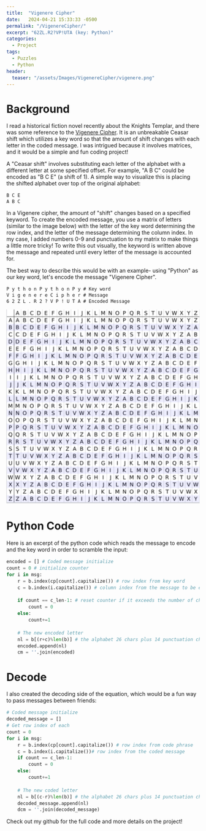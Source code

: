 ```yaml
---
title:  "Vigenere Cipher"
date:   2024-04-21 15:33:33 -0500
permalink: "/VigenereCipher/"
excerpt: "62ZL.R2?VP!UTA (key: Python)"
categories:
  - Project
tags:
  - Puzzles
  - Python
header:
  teaser: "/assets/Images/VigenereCipher/vigenere.png"
---
```


# Background
I read a historical fiction novel recently about the Knights Templar, and there was some reference to the [Vigenere Cipher](https://en.wikipedia.org/wiki/Vigen%C3%A8re_cipher). It is an unbreakable Ceasar shift which utilizes a key word so that the amount of shift changes with each letter in the coded message. I was intrigued because it involves matrices, and it would be a simple and fun coding project!

A "Ceasar shift" involves substituting each letter of the alphabet with a different letter at some specified offset. For example, "A B C" could be encoded as "B C E" (a shift of 1). A simple way to visualize this is placing the shifted alphabet over top of the original alphabet: 
```
B C E
A B C 
```
In a Vigenere cipher, the amount of "shift" changes based on a specified keyword. To create the encoded message, you use a matrix of letters (similar to the image below) with the letter of the key word determining the row index, and the letter of the message determining the column index. In my case, I added numbers 0-9 and punctuation to my matrix to make things a little more tricky! To write this out visually, the keyword is written above the message and repeated until every letter of the message is accounted for. 

The best way to describe this would be with an example- using "Python" as our key word, let's encode the message "Vigenere Cipher".
```
P y t h o n P y t h o n P y # Key word
V i g e n e r e C i p h e r # Message 
6 2 Z L . R 2 ? V P ! U T A # Encoded Message
```
 
![codematrix](/assets/Images/VigenereCipher/codematrix.png)

# Python Code
Here is an excerpt of the python code which reads the message to encode and the key word in order to scramble the input:
```python
encoded = [] # Coded message initialize
count = 0 # initialize counter
for i in msg:
    r = b.index(cp[count].capitalize()) # row index from key word
    c = b.index(i.capitalize()) # column index from the message to be encoded

    if count == c_len-1: # reset counter if it exceeds the number of chars in the key word
        count = 0
    else:
        count+=1

    # The new encoded letter
    nl = b[(r+c)%len(b)] # the alphabet 26 chars plus 14 punctuation chars. Modulo to get remainder
    encoded.append(nl)
    cm = ''.join(encoded)
```

# Decode 
I also created the decoding side of the equation, which would be a fun way to pass messages between friends:
```python
# Coded message initialize
decoded_message = []
# Get row index of each
count = 0
for i in msg:
    r = b.index(cp[count].capitalize()) # row index from code phrase
    c = b.index(i.capitalize())# row index from the coded message
    if count == c_len-1:
        count = 0
    else:
        count+=1

    # The new coded letter
    nl = b[(c-r)%len(b)] # the alphabet 26 chars plus 14 punctuation chars. Modulo to get remainder
    decoded_message.append(nl)
    dcm = ''.join(decoded_message)
```

Check out my github for the full code and more details on the project!

